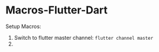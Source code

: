 # Macros-Flutter-Dart

Setup Macros:
1. Switch to flutter master channel: `flutter channel master`
2. 
